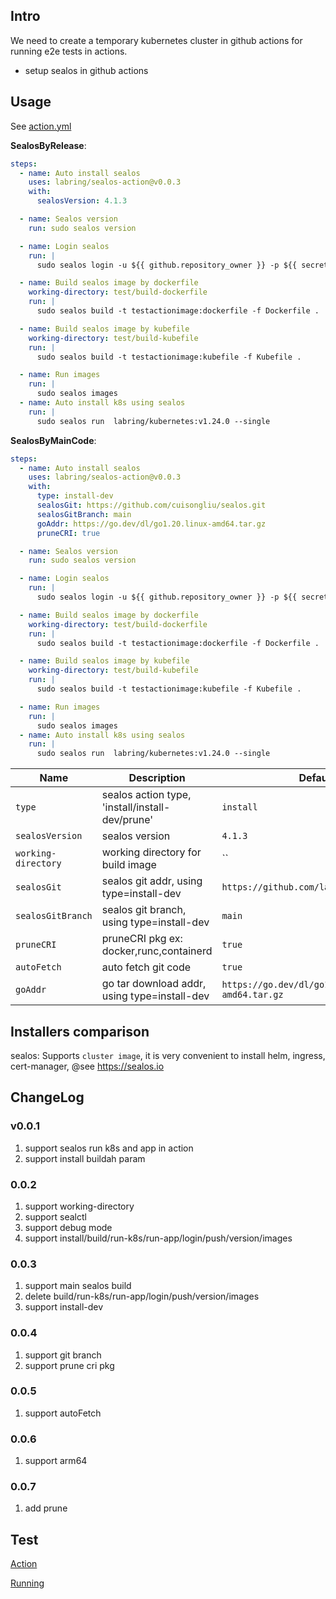 ## Intro

We need to create a temporary kubernetes cluster in github actions for running e2e tests in actions.

- setup sealos in github actions

## Usage

See [action.yml](action.yml)

**SealosByRelease**:

```yaml
steps:
  - name: Auto install sealos
    uses: labring/sealos-action@v0.0.3
    with:
      sealosVersion: 4.1.3

  - name: Sealos version
    run: sudo sealos version

  - name: Login sealos
    run: |
      sudo sealos login -u ${{ github.repository_owner }} -p ${{ secrets.GH_TOKEN }} --debug ghcr.io

  - name: Build sealos image by dockerfile
    working-directory: test/build-dockerfile
    run: |
      sudo sealos build -t testactionimage:dockerfile -f Dockerfile .

  - name: Build sealos image by kubefile
    working-directory: test/build-kubefile
    run: |
      sudo sealos build -t testactionimage:kubefile -f Kubefile .

  - name: Run images
    run: |
      sudo sealos images
  - name: Auto install k8s using sealos
    run: |
      sudo sealos run  labring/kubernetes:v1.24.0 --single

```

**SealosByMainCode**:

```yaml
steps:
  - name: Auto install sealos
    uses: labring/sealos-action@v0.0.3
    with:
      type: install-dev
      sealosGit: https://github.com/cuisongliu/sealos.git
      sealosGitBranch: main
      goAddr: https://go.dev/dl/go1.20.linux-amd64.tar.gz
      pruneCRI: true

  - name: Sealos version
    run: sudo sealos version

  - name: Login sealos
    run: |
      sudo sealos login -u ${{ github.repository_owner }} -p ${{ secrets.GH_TOKEN }} --debug ghcr.io

  - name: Build sealos image by dockerfile
    working-directory: test/build-dockerfile
    run: |
      sudo sealos build -t testactionimage:dockerfile -f Dockerfile .

  - name: Build sealos image by kubefile
    working-directory: test/build-kubefile
    run: |
      sudo sealos build -t testactionimage:kubefile -f Kubefile .

  - name: Run images
    run: |
      sudo sealos images
  - name: Auto install k8s using sealos
    run: |
      sudo sealos run  labring/kubernetes:v1.24.0 --single

```

| Name                | Description                                  | Default                                       |
|---------------------|----------------------------------------------|-----------------------------------------------|
| `type`              | sealos action type, 'install/install-dev/prune'   | `install`                                     |
| `sealosVersion`     | sealos version                               | `4.1.3`                                       |
| `working-directory` | working directory for build image            | ``                                            |
| `sealosGit`         | sealos git addr, using type=install-dev      | `https://github.com/labring/sealos.git`       |
| `sealosGitBranch`   | sealos git branch, using type=install-dev    | `main`                                        |
| `pruneCRI`          | pruneCRI pkg ex: docker,runc,containerd      | `true`                                        |
| `autoFetch`         | auto fetch git code                          | `true`                                        |
| `goAddr`            | go tar download addr, using type=install-dev | `https://go.dev/dl/go1.20.linux-amd64.tar.gz` |

## Installers comparison

sealos:  Supports `cluster image`, it is very convenient to install helm, ingress, cert-manager, @see https://sealos.io

## ChangeLog

### v0.0.1

1. support sealos run k8s and app in action
2. support install buildah param

### 0.0.2

1. support working-directory
2. support sealctl
3. support debug mode
4. support install/build/run-k8s/run-app/login/push/version/images

### 0.0.3

1. support main sealos build
2. delete build/run-k8s/run-app/login/push/version/images
3. support install-dev

### 0.0.4

1. support git branch
2. support prune cri pkg

### 0.0.5

1. support autoFetch

### 0.0.6

1. support arm64

### 0.0.7

1. add prune


## Test

[Action](https://github.com/labring/cluster-image/blob/main/.github/workflows/autobuild-testsealos.yml)

[Running](https://github.com/labring/cluster-image/actions/runs/3361452446)


